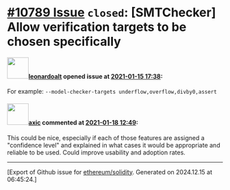 # [\#10789 Issue](https://github.com/ethereum/solidity/issues/10789) `closed`: [SMTChecker] Allow verification targets to be chosen specifically

#### <img src="https://avatars.githubusercontent.com/u/504195?u=ce2facd14af9fd474ebff49f0d44891f56f7500f&v=4" width="50">[leonardoalt](https://github.com/leonardoalt) opened issue at [2021-01-15 17:38](https://github.com/ethereum/solidity/issues/10789):

For example:
`--model-checker-targets underflow,overflow,divby0,assert`

#### <img src="https://avatars.githubusercontent.com/u/20340?v=4" width="50">[axic](https://github.com/axic) commented at [2021-01-18 12:49](https://github.com/ethereum/solidity/issues/10789#issuecomment-762230340):

This could be nice, especially if each of those features are assigned a "confidence level" and explained in what cases it would be appropriate and reliable to be used. Could improve usability and adoption rates.


-------------------------------------------------------------------------------



[Export of Github issue for [ethereum/solidity](https://github.com/ethereum/solidity). Generated on 2024.12.15 at 06:45:24.]
